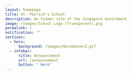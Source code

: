 ```yaml
---
layout: homepage
title: St. Patrick's School
description: An Isomer site of the Singapore Government
image: /images/School Logo (Transparent).png
permalink: /
notification: ""
sections:
  - hero:
      background: /images/Herobanner2.gif
  - infobar:
      title: Announcement
      url: /announcement
      button: " Here"
---
```

